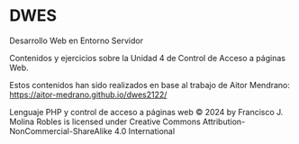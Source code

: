 # DWES
Desarrollo Web en Entorno Servidor

Contenidos y ejercicios sobre la Unidad 4 de Control de Acceso a páginas Web.

Estos contenidos han sido realizados en base al trabajo de Aitor Mendrano:
https://aitor-medrano.github.io/dwes2122/

 Lenguaje PHP y control de acceso a páginas web © 2024 by Francisco J. Molina Robles is licensed under Creative Commons Attribution-NonCommercial-ShareAlike 4.0 International 
